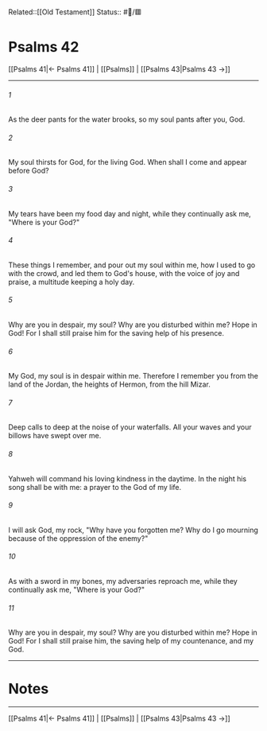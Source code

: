 Related::[[Old Testament]]
Status:: #📖/🟥
# Psalms 42

[[Psalms 41|← Psalms 41]] | [[Psalms]] | [[Psalms 43|Psalms 43 →]]
***



###### 1 
As the deer pants for the water brooks, so my soul pants after you, God. 

###### 2 
My soul thirsts for God, for the living God. When shall I come and appear before God? 

###### 3 
My tears have been my food day and night, while they continually ask me, "Where is your God?" 

###### 4 
These things I remember, and pour out my soul within me, how I used to go with the crowd, and led them to God's house, with the voice of joy and praise, a multitude keeping a holy day. 

###### 5 
Why are you in despair, my soul? Why are you disturbed within me? Hope in God! For I shall still praise him for the saving help of his presence. 

###### 6 
My God, my soul is in despair within me. Therefore I remember you from the land of the Jordan, the heights of Hermon, from the hill Mizar. 

###### 7 
Deep calls to deep at the noise of your waterfalls. All your waves and your billows have swept over me. 

###### 8 
Yahweh will command his loving kindness in the daytime. In the night his song shall be with me: a prayer to the God of my life. 

###### 9 
I will ask God, my rock, "Why have you forgotten me? Why do I go mourning because of the oppression of the enemy?" 

###### 10 
As with a sword in my bones, my adversaries reproach me, while they continually ask me, "Where is your God?" 

###### 11 
Why are you in despair, my soul? Why are you disturbed within me? Hope in God! For I shall still praise him, the saving help of my countenance, and my God.

---
# Notes


***
[[Psalms 41|← Psalms 41]] | [[Psalms]] | [[Psalms 43|Psalms 43 →]]
